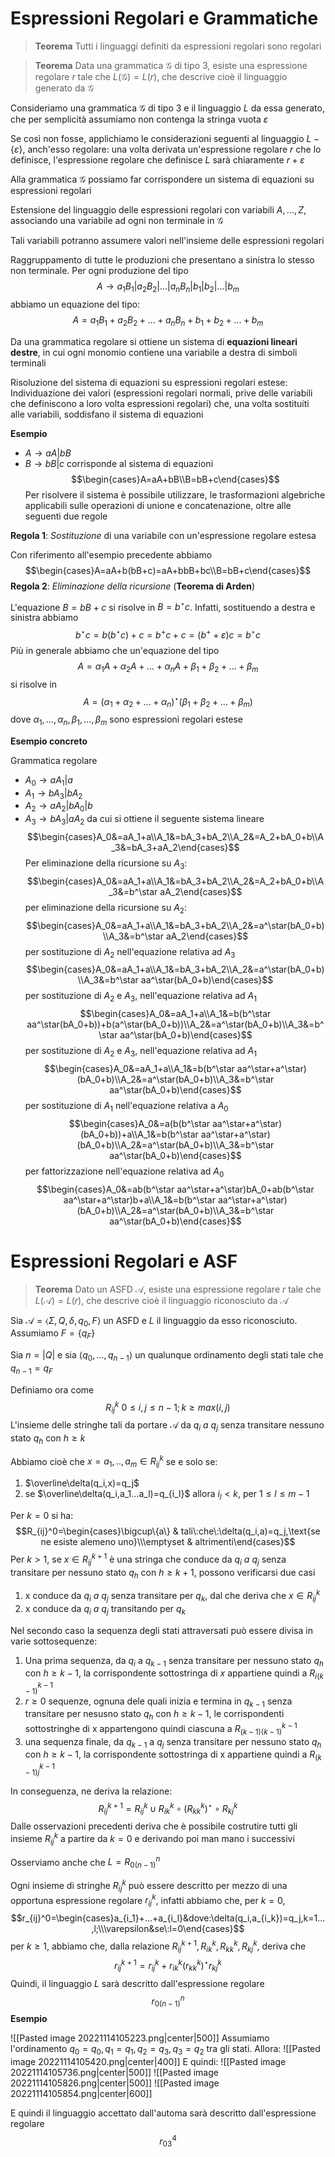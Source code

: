 # Espressioni Regolari e Grammatiche

>**Teorema**
>Tutti i linguaggi definiti da espressioni regolari sono regolari

>**Teorema**
>Data una grammatica $\mathcal G$ di tipo 3, esiste una espressione regolare $r$ tale che $L(\mathcal G)=L(r)$, che descrive cioè il linguaggio generato da $\mathcal G$

Consideriamo una grammatica $\mathcal G$ di tipo 3 e il linguaggio $L$ da essa generato, che per semplicità assumiamo non contenga la stringa vuota $\varepsilon$

Se così non fosse, applichiamo le considerazioni seguenti al linguaggio $L-\lbrace\varepsilon\rbrace$, anch'esso regolare: una volta derivata un'espressione regolare $r$ che lo definisce, l'espressione regolare che definisce $L$ sarà chiaramente $r+\varepsilon$

Alla grammatica $\mathcal G$ possiamo far corrispondere un sistema di equazioni su espressioni regolari

Estensione del linguaggio delle espressioni regolari con variabili $A,...,Z$, associando una variabile ad ogni non terminale in $\mathcal G$

Tali variabili potranno assumere valori nell'insieme delle espressioni regolari

Raggruppamento di tutte le produzioni che presentano a sinistra lo stesso non terminale. Per ogni produzione del tipo $$A\to a_1B_1|a_2B_2|...|a_nB_n|b_1|b_2|...|b_m$$abbiamo un equazione del tipo:
$$A=a_1B_1+a_2B_2+...+a_nB_n+b_1+b_2+...+b_m$$

Da una grammatica regolare si ottiene un sistema di **equazioni lineari destre**, in cui ogni monomio contiene una variabile a destra di simboli terminali

Risoluzione del sistema di equazioni su espressioni regolari estese:
Individuazione dei valori (espressioni regolari normali, prive delle variabili che definiscono a loro volta espressioni regolari) che, una volta sostituiti alle variabili, soddisfano il sistema di equazioni

**Esempio**
- $A\to aA|bB$
- $B\to bB|c$
corrisponde al sistema di equazioni
$$\begin{cases}A=aA+bB\\B=bB+c\end{cases}$$
Per risolvere il sistema è possibile utilizzare, le trasformazioni algebriche applicabili sulle operazioni di unione e concatenazione, oltre alle seguenti due regole

**Regola 1**: _Sostituzione_ di una variabile con un'espressione regolare estesa

Con riferimento all'esempio precedente abbiamo 
$$\begin{cases}A=aA+b(bB+c)=aA+bbB+bc\\B=bB+c\end{cases}$$
**Regola 2**: _Eliminazione della ricursione_ (**Teorema di Arden**)

L'equazione $B=bB+c$ si risolve in $B=b^\star c$. Infatti, sostituendo a destra e sinistra abbiamo
$$b^\star c=b(b^\star c)+c=b^+c+c=(b^++\varepsilon)c=b^\star c$$
Più in generale abbiamo che un'equazione del tipo 
$$A=\alpha_1A+\alpha_2A+...+\alpha_nA+\beta_1+\beta_2+...+\beta_m$$
si risolve in 
$$A=(\alpha_1+\alpha_2+...+\alpha_n)^\star(\beta_1+\beta_2+...+\beta_m)$$
dove $\alpha_1,...,\alpha_n,\beta_1,...,\beta_m$ sono espressioni regolari estese

**Esempio concreto**

Grammatica regolare
- $A_0\to aA_1|a$
- $A_1\to bA_3|bA_2$
- $A_2\to aA_2|bA_0|b$
- $A_3\to bA_3|aA_2$
da cui si ottiene il seguente sistema lineare
$$\begin{cases}A_0&=aA_1+a\\A_1&=bA_3+bA_2\\A_2&=A_2+bA_0+b\\A_3&=bA_3+aA_2\end{cases}$$
Per eliminazione della ricursione su $A_3$:
$$\begin{cases}A_0&=aA_1+a\\A_1&=bA_3+bA_2\\A_2&=A_2+bA_0+b\\A_3&=b^\star aA_2\end{cases}$$
per eliminazione della ricursione su $A_2$:
$$\begin{cases}A_0&=aA_1+a\\A_1&=bA_3+bA_2\\A_2&=a^\star(bA_0+b)\\A_3&=b^\star aA_2\end{cases}$$
per sostituzione di $A_2$ nell'equazione relativa ad $A_3$
$$\begin{cases}A_0&=aA_1+a\\A_1&=bA_3+bA_2\\A_2&=a^\star(bA_0+b)\\A_3&=b^\star aa^\star(bA_0+b)\end{cases}$$
per sostituzione di $A_2$ e $A_3$, nell'equazione relativa ad $A_1$
$$\begin{cases}A_0&=aA_1+a\\A_1&=b(b^\star aa^\star(bA_0+b))+b(a^\star(bA_0+b))\\A_2&=a^\star(bA_0+b)\\A_3&=b^\star aa^\star(bA_0+b)\end{cases}$$
per sostituzione di $A_2$ e $A_3$, nell'equazione relativa ad $A_1$
$$\begin{cases}A_0&=aA_1+a\\A_1&=b(b^\star aa^\star+a^\star)(bA_0+b)\\A_2&=a^\star(bA_0+b)\\A_3&=b^\star aa^\star(bA_0+b)\end{cases}$$
per sostituzione di $A_1$ nell'equazione relativa a $A_0$
$$\begin{cases}A_0&=a(b(b^\star aa^\star+a^\star)(bA_0+b))+a\\A_1&=b(b^\star aa^\star+a^\star)(bA_0+b)\\A_2&=a^\star(bA_0+b)\\A_3&=b^\star aa^\star(bA_0+b)\end{cases}$$
per fattorizzazione nell'equazione relativa ad $A_0$
$$\begin{cases}A_0&=ab(b^\star aa^\star+a^\star)bA_0+ab(b^\star aa^\star+a^\star)b+a\\A_1&=b(b^\star aa^\star+a^\star)(bA_0+b)\\A_2&=a^\star(bA_0+b)\\A_3&=b^\star aa^\star(bA_0+b)\end{cases}$$

# Espressioni Regolari e ASF

>**Teorema**
>Dato un ASFD $\mathcal A$, esiste una espressione regolare $r$ tale che $L(\mathcal A)=L(r)$, che descrive cioè il linguaggio riconosciuto da $\mathcal A$

Sia $\mathcal A=\langle\Sigma,Q,\delta,q_0,F\rangle$ un ASFD e $L$ il linguaggio da esso riconosciuto. Assumiamo $F=\lbrace q_F\rbrace$

Sia $n=|Q|$ e sia $\langle q_0,...,q_{n-1}\rangle$ un qualunque ordinamento degli stati tale che $q_{n-1}=q_F$

Definiamo ora come $$R_{ij}^k\:0\leq i,j\leq n-1;k\geq max(i,j)$$
L'insieme delle stringhe tali da portare $\mathcal A$ da $q_i\:a\:q_j$ senza transitare nessuno stato $q_h$ con $h\geq k$

Abbiamo cioè che $x=a_1,..,a_m\in R_{ij}^k$ se e solo se:

1. $\overline\delta(q_i,x)=q_j$
2. se $\overline\delta(q_i,a_1...a_l)=q_{i_l}$ allora $i_l\lt k$, per $1\leq l\leq m-1$

Per $k=0$ si ha:
$$R_{ij}^0=\begin{cases}\bigcup\{a\} & tali\:che\:\delta(q_i,a)=q_j,\text{se ne esiste alemeno uno}\\\emptyset & altrimenti\end{cases}$$
Per $k\gt1$, se $x\in R_{ij}^{k+1}$ è una stringa che conduce da $q_i\:a\:q_j$ senza transitare per nessuno stato $q_h$ con $h\geq k+1$, possono verificarsi due casi

1. x conduce da $q_i\:a\:q_j$ senza transitare per $q_k$, dal che deriva che $x\in R_{ij}^k$
2. x conduce da $q_i\:a\:q_j$ transitando per $q_k$

Nel secondo caso la sequenza degli stati attraversati può essere divisa in varie sottosequenze:

1. Una prima sequenza, da $q_i$ a $q_{k-1}$ senza transitare per nessuno stato $q_h$ con $h\geq k-1$, la corrispondente sottostringa di $x$ appartiene quindi a $R_{i(k-1)}^{k-1}$
2. $r\geq0$ sequenze, ognuna dele quali inizia e termina in $q_{k-1}$ senza transitare per nesusno stato $q_h$ con $h\geq k-1$, le corrispondenti sottostringhe di x appartengono quindi ciascuna a $R_{(k-1)(k-1)}^{k-1}$
3. una sequenza finale, da $q_{k-1}$ a $q_j$ senza transitare per nessuno stato $q_h$ con $h\geq k-1$, la corrispondente sottostringa di x appartiene quindi a $R_{(k-1)j}^{k-1}$

In conseguenza, ne deriva la relazione:
$$R_{ij}^{k+1}=R_{ij}^k\cup R_{ik}^k\circ(R_{kk}^k)^\star\circ R_{kj}^k$$
Dalle osservazioni precedenti deriva che è possibile costrutire tutti gli insieme $R_{ij}^k$ a partire da $k=0$ e derivando poi man mano i successivi

Osserviamo anche che $L=R_{0(n-1)}^n$

Ogni insieme di stringhe $R_{ij}^k$ può essere descritto per mezzo di una opportuna espressione regolare $r_{ij}^k$, infatti abbiamo che, per $k=0$,
$$r_{ij}^0=\begin{cases}a_{i_1}+...+a_{i_l}&dove:\delta(q_i,a_{i_k})=q_j,k=1...,l;\\\varepsilon&se\:l=0\end{cases}$$
per $k\geq1$, abbiamo che, dalla relazione $R_{ij}^{k+1},R_{ik}^k,R_{kk}^k,R_{kj}^k$, deriva che $$r_{ij}^{k+1}=r_{ij}^k+r_{ik}^k(r_{kk}^k)^\star r_{kj}^k$$
Quindi, il linguaggio $L$ sarà descritto dall'espressione regolare
$$r_{0(n-1)}^n$$
**Esempio**

![[Pasted image 20221114105223.png|center|500]]
Assumiamo l'ordinamento $q_0=q_0,q_1=q_1,q_2=q_3,q_3=q_2$ tra gli stati. 
Allora:
![[Pasted image 20221114105420.png|center|400]]
E quindi:
![[Pasted image 20221114105736.png|center|500]]
![[Pasted image 20221114105826.png|center|500]]
![[Pasted image 20221114105854.png|center|600]]

E quindi il linguaggio accettato dall'automa sarà descritto dall'espressione regolare 
$$r_{03}^4$$
